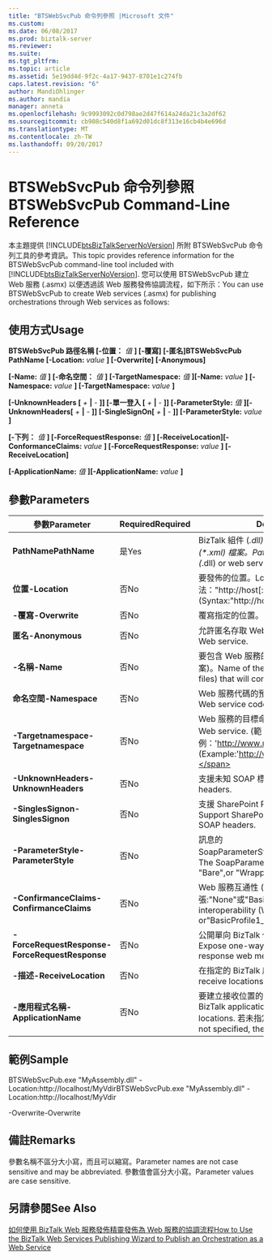 ```yaml
---
title: "BTSWebSvcPub 命令列參照 |Microsoft 文件"
ms.custom: 
ms.date: 06/08/2017
ms.prod: biztalk-server
ms.reviewer: 
ms.suite: 
ms.tgt_pltfrm: 
ms.topic: article
ms.assetid: 5e19dd4d-9f2c-4a17-9437-8701e1c274fb
caps.latest.revision: "6"
author: MandiOhlinger
ms.author: mandia
manager: anneta
ms.openlocfilehash: 9c9993092c0d798ae2d47f614a24da21c3a2df62
ms.sourcegitcommit: cb908c540d8f1a692d01dc8f313e16cb4b4e696d
ms.translationtype: MT
ms.contentlocale: zh-TW
ms.lasthandoff: 09/20/2017
---
```

# <a name="btswebsvcpub-command-line-reference"></a><span data-ttu-id="c84ed-102">BTSWebSvcPub 命令列參照</span><span class="sxs-lookup"><span data-stu-id="c84ed-102">BTSWebSvcPub Command-Line Reference</span></span>
<span data-ttu-id="c84ed-103">本主題提供 [!INCLUDE[btsBizTalkServerNoVersion](../includes/btsbiztalkservernoversion-md.md)] 所附 BTSWebSvcPub 命令列工具的參考資訊。</span><span class="sxs-lookup"><span data-stu-id="c84ed-103">This topic provides reference information for the BTSWebSvcPub command-line tool included with [!INCLUDE[btsBizTalkServerNoVersion](../includes/btsbiztalkservernoversion-md.md)].</span></span> <span data-ttu-id="c84ed-104">您可以使用 BTSWebSvcPub 建立 Web 服務 (.asmx) 以便透過該 Web 服務發佈協調流程，如下所示：</span><span class="sxs-lookup"><span data-stu-id="c84ed-104">You can use BTSWebSvcPub to create Web services (.asmx) for publishing orchestrations through Web services as follows:</span></span>  
  
## <a name="usage"></a><span data-ttu-id="c84ed-105">使用方式</span><span class="sxs-lookup"><span data-stu-id="c84ed-105">Usage</span></span>  
 <span data-ttu-id="c84ed-106">**BTSWebSvcPub 路徑名稱 [-位置：** *值* **] [-覆寫] [-匿名]**</span><span class="sxs-lookup"><span data-stu-id="c84ed-106">**BTSWebSvcPub PathName [-Location:** *value* **] [-Overwrite] [-Anonymous]**</span></span>  
  
 <span data-ttu-id="c84ed-107">**[-Name:** *值* **] [-命名空間：** *值* **] [-TargetNamespace:** *值* **]**</span><span class="sxs-lookup"><span data-stu-id="c84ed-107">**[-Name:** *value* **] [-Namespace:** *value* **] [-TargetNamespace:** *value* **]**</span></span>  
  
 <span data-ttu-id="c84ed-108">**[-UnknownHeaders [**  *+*  **&#124;** *-*  **]] [-單一登入 [**  *+*  **&#124;** *-*  **]] [-ParameterStyle:** *值* **]**</span><span class="sxs-lookup"><span data-stu-id="c84ed-108">**[-UnknownHeaders[** *+* **&#124;** *-* **]] [-SingleSignOn[** *+* **&#124;** *-* **]] [-ParameterStyle:** *value* **]**</span></span>  
  
 <span data-ttu-id="c84ed-109">**[-下列：** *值* **] [-ForceRequestResponse:** *值* **] [-ReceiveLocation]**</span><span class="sxs-lookup"><span data-stu-id="c84ed-109">**[-ConformanceClaims:** *value* **] [-ForceRequestResponse:** *value* **] [-ReceiveLocation]**</span></span>  
  
 <span data-ttu-id="c84ed-110">**[-ApplicationName:** *值* **]**</span><span class="sxs-lookup"><span data-stu-id="c84ed-110">**[-ApplicationName:** *value* **]**</span></span>  
  
## <a name="parameters"></a><span data-ttu-id="c84ed-111">參數</span><span class="sxs-lookup"><span data-stu-id="c84ed-111">Parameters</span></span>  
  
|<span data-ttu-id="c84ed-112">參數</span><span class="sxs-lookup"><span data-stu-id="c84ed-112">Parameter</span></span>|<span data-ttu-id="c84ed-113">Required</span><span class="sxs-lookup"><span data-stu-id="c84ed-113">Required</span></span>|<span data-ttu-id="c84ed-114">Description</span><span class="sxs-lookup"><span data-stu-id="c84ed-114">Description</span></span>|  
|---------------|--------------|-----------------|  
|<span data-ttu-id="c84ed-115">**PathName**</span><span class="sxs-lookup"><span data-stu-id="c84ed-115">**PathName**</span></span>|<span data-ttu-id="c84ed-116">是</span><span class="sxs-lookup"><span data-stu-id="c84ed-116">Yes</span></span>|<span data-ttu-id="c84ed-117">BizTalk 組件 (*.dll) 或 web 服務描述的路徑和檔案名稱 (\*.xml) 檔案。</span><span class="sxs-lookup"><span data-stu-id="c84ed-117">Path and file name of BizTalk assembly (*.dll) or web service description (\*.xml) file.</span></span>|  
|<span data-ttu-id="c84ed-118">**位置**</span><span class="sxs-lookup"><span data-stu-id="c84ed-118">**-Location**</span></span>|<span data-ttu-id="c84ed-119">否</span><span class="sxs-lookup"><span data-stu-id="c84ed-119">No</span></span>|<span data-ttu-id="c84ed-120">要發佈的位置。</span><span class="sxs-lookup"><span data-stu-id="c84ed-120">Location in which to publish.</span></span> <span data-ttu-id="c84ed-121">(語法："http://host[:port]/path")</span><span class="sxs-lookup"><span data-stu-id="c84ed-121">(Syntax:"http://host[:port]/path")</span></span>|  
|<span data-ttu-id="c84ed-122">**-覆寫**</span><span class="sxs-lookup"><span data-stu-id="c84ed-122">**-Overwrite**</span></span>|<span data-ttu-id="c84ed-123">否</span><span class="sxs-lookup"><span data-stu-id="c84ed-123">No</span></span>|<span data-ttu-id="c84ed-124">覆寫指定的位置。</span><span class="sxs-lookup"><span data-stu-id="c84ed-124">Overwrite specified location.</span></span>|  
|<span data-ttu-id="c84ed-125">**匿名**</span><span class="sxs-lookup"><span data-stu-id="c84ed-125">**-Anonymous**</span></span>|<span data-ttu-id="c84ed-126">否</span><span class="sxs-lookup"><span data-stu-id="c84ed-126">No</span></span>|<span data-ttu-id="c84ed-127">允許匿名存取 Web 服務。</span><span class="sxs-lookup"><span data-stu-id="c84ed-127">Allow anonymous access to Web service.</span></span>|  
|<span data-ttu-id="c84ed-128">**-名稱**</span><span class="sxs-lookup"><span data-stu-id="c84ed-128">**-Name**</span></span>|<span data-ttu-id="c84ed-129">否</span><span class="sxs-lookup"><span data-stu-id="c84ed-129">No</span></span>|<span data-ttu-id="c84ed-130">要包含 Web 服務的解決方案和組件的名稱 (.sln 和 .dll 檔案)。</span><span class="sxs-lookup"><span data-stu-id="c84ed-130">Name of the solution and assembly (.sln and .dll files) that will contain the Web service.</span></span>|  
|<span data-ttu-id="c84ed-131">**命名空間**</span><span class="sxs-lookup"><span data-stu-id="c84ed-131">**-Namespace**</span></span>|<span data-ttu-id="c84ed-132">否</span><span class="sxs-lookup"><span data-stu-id="c84ed-132">No</span></span>|<span data-ttu-id="c84ed-133">Web 服務代碼的預設命名空間。</span><span class="sxs-lookup"><span data-stu-id="c84ed-133">Default namespace for Web service code.</span></span>|  
|<span data-ttu-id="c84ed-134">**-Targetnamespace**</span><span class="sxs-lookup"><span data-stu-id="c84ed-134">**-Targetnamespace**</span></span>|<span data-ttu-id="c84ed-135">否</span><span class="sxs-lookup"><span data-stu-id="c84ed-135">No</span></span>|<span data-ttu-id="c84ed-136">Web 服務的目標命名空間。</span><span class="sxs-lookup"><span data-stu-id="c84ed-136">Target namespace of the Web service.</span></span> <span data-ttu-id="c84ed-137">(範例：'http://www.northwindtraders.com')</span><span class="sxs-lookup"><span data-stu-id="c84ed-137">(Example:'http://www.northwindtraders.com')</span></span>|  
|<span data-ttu-id="c84ed-138">**-UnknownHeaders**</span><span class="sxs-lookup"><span data-stu-id="c84ed-138">**-UnknownHeaders**</span></span>|<span data-ttu-id="c84ed-139">否</span><span class="sxs-lookup"><span data-stu-id="c84ed-139">No</span></span>|<span data-ttu-id="c84ed-140">支援未知 SOAP 標頭。</span><span class="sxs-lookup"><span data-stu-id="c84ed-140">Support unknown SOAP headers.</span></span>|  
|<span data-ttu-id="c84ed-141">**-SinglesSignon**</span><span class="sxs-lookup"><span data-stu-id="c84ed-141">**-SinglesSignon**</span></span>|<span data-ttu-id="c84ed-142">否</span><span class="sxs-lookup"><span data-stu-id="c84ed-142">No</span></span>|<span data-ttu-id="c84ed-143">支援 SharePoint Portal Server 單一登入 SOAP 標頭。</span><span class="sxs-lookup"><span data-stu-id="c84ed-143">Support SharePoint Portal Server Single Sign-On SOAP headers.</span></span>|  
|<span data-ttu-id="c84ed-144">**-ParameterStyle**</span><span class="sxs-lookup"><span data-stu-id="c84ed-144">**-ParameterStyle**</span></span>|<span data-ttu-id="c84ed-145">否</span><span class="sxs-lookup"><span data-stu-id="c84ed-145">No</span></span>|<span data-ttu-id="c84ed-146">訊息的 SoapParameterStyle:"Default"、"Bare"或"Wrapped"。</span><span class="sxs-lookup"><span data-stu-id="c84ed-146">The SoapParameterStyle for messages: "Default", "Bare",or "Wrapped".</span></span>|  
|<span data-ttu-id="c84ed-147">**-ConfirmanceClaims**</span><span class="sxs-lookup"><span data-stu-id="c84ed-147">**-ConfirmanceClaims**</span></span>|<span data-ttu-id="c84ed-148">否</span><span class="sxs-lookup"><span data-stu-id="c84ed-148">No</span></span>|<span data-ttu-id="c84ed-149">Web 服務互通性 (WSI) 主張:"None"或"BasicProfile1_1"。</span><span class="sxs-lookup"><span data-stu-id="c84ed-149">Web services interoperability (WSI) claim: "None" or"BasicProfile1_1".</span></span>|  
|<span data-ttu-id="c84ed-150">**-ForceRequestResponse**</span><span class="sxs-lookup"><span data-stu-id="c84ed-150">**-ForceRequestResponse**</span></span>|<span data-ttu-id="c84ed-151">否</span><span class="sxs-lookup"><span data-stu-id="c84ed-151">No</span></span>|<span data-ttu-id="c84ed-152">公開單向 BizTalk 作業，做為要求-回應的 Web 方法。</span><span class="sxs-lookup"><span data-stu-id="c84ed-152">Expose one-way BizTalk operations as request-response web methods.</span></span>|  
|<span data-ttu-id="c84ed-153">**-描述**</span><span class="sxs-lookup"><span data-stu-id="c84ed-153">**-ReceiveLocation**</span></span>|<span data-ttu-id="c84ed-154">否</span><span class="sxs-lookup"><span data-stu-id="c84ed-154">No</span></span>|<span data-ttu-id="c84ed-155">在指定的 BizTalk 應用程式中建立接收位置。</span><span class="sxs-lookup"><span data-stu-id="c84ed-155">Create receive locations in the specified BizTalk application.</span></span>|  
|<span data-ttu-id="c84ed-156">**-應用程式名稱**</span><span class="sxs-lookup"><span data-stu-id="c84ed-156">**-ApplicationName**</span></span>|<span data-ttu-id="c84ed-157">否</span><span class="sxs-lookup"><span data-stu-id="c84ed-157">No</span></span>|<span data-ttu-id="c84ed-158">要建立接收位置的 BizTalk 應用程式名稱。</span><span class="sxs-lookup"><span data-stu-id="c84ed-158">Name of the BizTalk application in which to create receive locations.</span></span> <span data-ttu-id="c84ed-159">若未指定，將使用預設的 BizTalk 應用程式。</span><span class="sxs-lookup"><span data-stu-id="c84ed-159">If not specified, the default BizTalk application is used.</span></span>|  
  
## <a name="sample"></a><span data-ttu-id="c84ed-160">範例</span><span class="sxs-lookup"><span data-stu-id="c84ed-160">Sample</span></span>  
 <span data-ttu-id="c84ed-161">BTSWebSvcPub.exe "MyAssembly.dll" -Location:http://localhost/MyVdir</span><span class="sxs-lookup"><span data-stu-id="c84ed-161">BTSWebSvcPub.exe "MyAssembly.dll" -Location:http://localhost/MyVdir</span></span>  
  
 <span data-ttu-id="c84ed-162">-Overwrite</span><span class="sxs-lookup"><span data-stu-id="c84ed-162">-Overwrite</span></span>  
  
## <a name="remarks"></a><span data-ttu-id="c84ed-163">備註</span><span class="sxs-lookup"><span data-stu-id="c84ed-163">Remarks</span></span>  
 <span data-ttu-id="c84ed-164">參數名稱不區分大小寫，而且可以縮寫。</span><span class="sxs-lookup"><span data-stu-id="c84ed-164">Parameter names are not case sensitive and may be abbreviated.</span></span> <span data-ttu-id="c84ed-165">參數值會區分大小寫。</span><span class="sxs-lookup"><span data-stu-id="c84ed-165">Parameter values are case sensitive.</span></span>  
  
## <a name="see-also"></a><span data-ttu-id="c84ed-166">另請參閱</span><span class="sxs-lookup"><span data-stu-id="c84ed-166">See Also</span></span>  
 [<span data-ttu-id="c84ed-167">如何使用 BizTalk Web 服務發佈精靈發佈為 Web 服務的協調流程</span><span class="sxs-lookup"><span data-stu-id="c84ed-167">How to Use the BizTalk Web Services Publishing Wizard to Publish an Orchestration as a Web Service</span></span>](../core/publish-orchestration-as-web-service--biztalk-web-services-publishing-wizard.md)